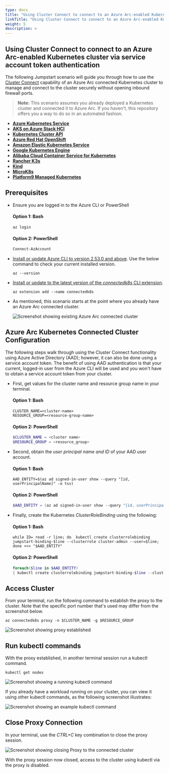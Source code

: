 ```yaml
---
type: docs
title: "Using Cluster Connect to connect to an Azure Arc-enabled Kubernetes cluster via service account token authentication"
linkTitle: "Using Cluster Connect to connect to an Azure Arc-enabled Kubernetes cluster via service account token authentication"
weight: 5
description: >
---
```


## Using Cluster Connect to connect to an Azure Arc-enabled Kubernetes cluster via service account token authentication

The following Jumpstart scenario will guide you through how to use the [Cluster Connect](https://docs.microsoft.com/azure/azure-arc/kubernetes/cluster-connect) capability of an Azure Arc connected Kubernetes cluster to manage and connect to the cluster securely without opening inbound firewall ports.

  > **Note:** This scenario assumes you already deployed a Kubernetes cluster and connected it to Azure Arc. If you haven't, this repository offers you a way to do so in an automated fashion.

- **[Azure Kubernetes Service](/azure_arc_jumpstart/azure_arc_k8s/aks/)**
- **[AKS on Azure Stack HCI](/azure_arc_jumpstart/azure_arc_k8s/aks_stack_hci/)**
- **[Kubernetes Cluster API](/azure_arc_jumpstart/azure_arc_k8s/cluster_api/)**
- **[Azure Red Hat OpenShift](/azure_arc_jumpstart/azure_arc_k8s/aro/)**
- **[Amazon Elastic Kubernetes Service](/azure_arc_jumpstart/azure_arc_k8s/eks/)**
- **[Google Kubernetes Engine](/azure_arc_jumpstart/azure_arc_k8s/gke/)**
- **[Alibaba Cloud Container Service for Kubernetes](/azure_arc_jumpstart/azure_arc_k8s/alibaba/)**
- **[Rancher K3s](/azure_arc_jumpstart/azure_arc_k8s/rancher_k3s/)**
- **[Kind](/azure_arc_jumpstart/azure_arc_k8s/kind/)**
- **[MicroK8s](/azure_arc_jumpstart/azure_arc_k8s/microk8s/)**
- **[Platform9 Managed Kubernetes](/azure_arc_jumpstart/azure_arc_k8s/pf9/)**

## Prerequisites

- Ensure you are logged in to the Azure CLI or PowerShell

  #### Option 1: Bash

  ```shell
  az login
  ```

  #### Option 2: PowerShell

  ```powershell
  Connect-AzAccount
  ```

- [Install or update Azure CLI to version 2.53.0 and above](https://docs.microsoft.com/cli/azure/install-azure-cli?view=azure-cli-latest). Use the below command to check your current installed version.

  ```shell
  az --version
  ```

- [Install or update to the latest version of the _connectedk8s_ CLI extension](https://learn.microsoft.com/azure/azure-arc/kubernetes/cluster-connect?tabs=azure-cli).

  ```shell
  az extension add --name connectedk8s
  ```

- As mentioned, this scenario starts at the point where you already have an Azure Arc connected cluster.

    ![Screenshot showing existing Azure Arc connected cluster](./01.png)

## Azure Arc Kubernetes Connected Cluster Configuration

The following steps walk through using the Cluster Connect functionality using Azure Active Directory (AAD); however, it can also be done using a service account token.  The benefit of using AAD authentication is that your current, logged-in user from the Azure CLI will be used and you won't have to obtain a service account token from your cluster.

- First, get values for the cluster name and resource group name in your terminal.

  #### Option 1: Bash

  ```shell
  CLUSTER_NAME=<cluster-name>
  RESOURCE_GROUP=<resource-group-name>
  ```

  #### Option 2: PowerShell

  ```powershell
  $CLUSTER_NAME = <cluster name>
  $RESOURCE_GROUP = <resource_group>
  ```

- Second, obtain the _user principal name and ID_ of your AAD user account.

  #### Option 1: Bash

  ```shell
  AAD_ENTITY=$(az ad signed-in-user show --query "[id, userPrincipalName]" -o tsv)
  ```

  #### Option 2: PowerShell

  ```powershell
  $AAD_ENTITY = (az ad signed-in-user show --query "[id, userPrincipalName]" -o tsv)
  ```

- Finally, create the Kubernetes _ClusterRoleBinding_ using the following:

  #### Option 1: Bash

  ```shell
  while ID= read -r line; do  kubectl create clusterrolebinding jumpstart-binding-$line --clusterrole cluster-admin --user=$line; done <<< "$AAD_ENTITY"
  ```

  #### Option 2: PowerShell

  ```powershell
  foreach($line in $AAD_ENTITY)
  { kubectl create clusterrolebinding jumpstart-binding-$line --clusterrole cluster-admin --user=$line }
  ```

## Access Cluster

From your terminal, run the following command to establish the proxy to the cluster.  Note that the specific port number that's used may differ from the screenshot below.

  ```shell
  az connectedk8s proxy -n $CLUSTER_NAME -g $RESOURCE_GROUP
  ```

  ![Screenshot showing proxy established](./02.png)

## Run kubectl commands

With the proxy established, in another terminal session run a kubectl command.

  ```shell
  kubectl get nodes
  ```

  ![Screenshot showing a running kubectl command](./03.png)

If you already have a workload running on your cluster, you can view it using other kubectl commands, as the following screenshot illustrates:

  ![Screenshot showing an example kubectl command](./04.png)

## Close Proxy Connection

In your terminal, use the _CTRL+C_ key combination to close the proxy session.

  ![Screenshot showing closing Proxy to the connected cluster](./05.png)

With the proxy session now closed, access to the cluster using kubectl via the proxy is disabled.
